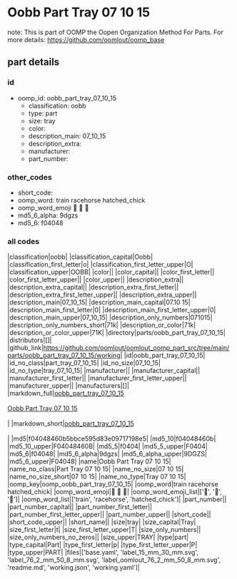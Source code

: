 # Oobb Part Tray 07 10 15  

note: This is part of OOMP the Oopen Organization Method For Parts. For more details: https://github.com/oomlout/oomp_base

##  part details





### id
* oomp_id: oobb_part_tray_07_10_15
  * classification: oobb
  * type: part
  * size: tray
  * color: 
  * description_main: 07_10_15
  * description_extra: 
  * manufacturer: 
  * part_number: 

### other_codes
* short_code: 
* oomp_word: train racehorse hatched_chick
* oomp_word_emoji :train: :racehorse: :hatched_chick:
* md5_6_alpha: 9dgzs
* md5_6: f04048

### all codes 
|classification|oobb|
|classification_capital|Oobb|
|classification_first_letter|o|
|classification_first_letter_upper|O|
|classification_upper|OOBB|
|color||
|color_capital||
|color_first_letter||
|color_first_letter_upper||
|color_upper||
|description_extra||
|description_extra_capital||
|description_extra_first_letter||
|description_extra_first_letter_upper||
|description_extra_upper||
|description_main|07_10_15|
|description_main_capital|07.10 15|
|description_main_first_letter|0|
|description_main_first_letter_upper|0|
|description_main_upper|07_10_15|
|description_only_numbers|071015|
|description_only_numbers_short|71k|
|description_or_color|71k|
|description_or_color_upper|71K|
|directory|parts/oobb_part_tray_07_10_15|
|distributors|[]|
|github_link|https://github.com/oomlout/oomlout_oomp_part_src/tree/main/parts/oobb_part_tray_07_10_15/working|
|id|oobb_part_tray_07_10_15|
|id_no_class|part_tray_07_10_15|
|id_no_size|07_10_15|
|id_no_type|tray_07_10_15|
|manufacturer||
|manufacturer_capital||
|manufacturer_first_letter||
|manufacturer_first_letter_upper||
|manufacturer_upper||
|manufacturers|[]|
|markdown_full|[oobb_part_tray_07_10_15](https://github.com/oomlout/oomlout_oomp_part_src/tree/main/parts/oobb_part_tray_07_10_15/working)<br>[](https://github.com/oomlout/oomlout_oomp_part_src/tree/main/parts/oobb_part_tray_07_10_15/working)<br>[Oobb Part Tray 07 10 15](https://github.com/oomlout/oomlout_oomp_part_src/tree/main/parts/oobb_part_tray_07_10_15/working)<br><br>|
|markdown_short|[oobb_part_tray_07_10_15](https://github.com/oomlout/oomlout_oomp_part_src/tree/main/parts/oobb_part_tray_07_10_15/working)<br><br>|
|md5|f04048460b5bbce595d83e09717198e5|
|md5_10|f04048460b|
|md5_10_upper|F04048460B|
|md5_5|f0404|
|md5_5_upper|F0404|
|md5_6|f04048|
|md5_6_alpha|9dgzs|
|md5_6_alpha_upper|9DGZS|
|md5_6_upper|F04048|
|name|Oobb Part Tray 07 10 15|
|name_no_class|Part Tray 07 10 15|
|name_no_size|07 10 15|
|name_no_size_short|07 10 15|
|name_no_type|Tray 07 10 15|
|oomp_key|oomp_oobb_part_tray_07_10_15|
|oomp_word|train racehorse hatched_chick|
|oomp_word_emoji|:train: :racehorse: :hatched_chick:|
|oomp_word_emoji_list|[':train:', ':racehorse:', ':hatched_chick:']|
|oomp_word_list|['train', 'racehorse', 'hatched_chick']|
|part_number||
|part_number_capital||
|part_number_first_letter||
|part_number_first_letter_upper||
|part_number_upper||
|short_code||
|short_code_upper||
|short_name||
|size|tray|
|size_capital|Tray|
|size_first_letter|t|
|size_first_letter_upper|T|
|size_only_numbers||
|size_only_numbers_no_zeros||
|size_upper|TRAY|
|type|part|
|type_capital|Part|
|type_first_letter|p|
|type_first_letter_upper|P|
|type_upper|PART|
|files|['base.yaml', 'label_15_mm_30_mm.svg', 'label_76_2_mm_50_8_mm.svg', 'label_oomlout_76_2_mm_50_8_mm.svg', 'readme.md', 'working.json', 'working.yaml']|
